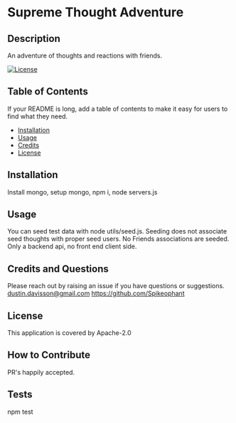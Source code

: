 
# Supreme Thought Adventure

## Description

An adventure of thoughts and reactions with friends.

[![License](https://img.shields.io/badge/License-Apache_2.0-blue.svg)](https://opensource.org/licenses/Apache-2.0)

## Table of Contents

If your README is long, add a table of contents to make it easy for users to find what they need.

- [Installation](#installation)
- [Usage](#usage)
- [Credits](#credits)
- [License](#license)

## Installation

Install mongo, setup mongo, npm i, node servers.js

## Usage

You can seed test data with node utils/seed.js. Seeding does not associate seed thoughts with proper seed users.  No Friends associations are seeded.  Only a backend api, no front end client side.

## Credits and Questions

Please reach out by raising an issue if you have questions or suggestions.
dustin.davisson@gmail.com
https://github.com/Spikeophant

## License

This application is covered by Apache-2.0

## How to Contribute

PR's happily accepted.
## Tests

npm test
    